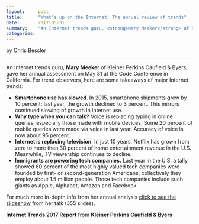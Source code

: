 ```yaml
---
layout:     post
title:      "What's up on the Internet: The annual review of trends"
date:       2017-05-31
summary:    "An Internet trends guru, <strong>Mary Meeker</strong> of Kleiner Perkins Caufield &amp; Byers, gave her annual assessment on May 31 at the Code Conference in California. For trend observers, here are some takeaways of major Internet trends"
categories: 
---
```


by Chris Bessler

***

An Internet trends guru, **Mary Meeker** of Kleiner Perkins Caufield &amp; Byers, gave her annual assessment on May 31 at the Code Conference in California. For trend observers, here are some takeaways of major Internet trends:

- **Smartphone use has slowed**. In 2015, smartphone shipments grew by 10 percent; last year, the growth declined to 3 percent. This mirrors continued slowing of growth in Internet use.
- **Why type when you can talk?** Voice is replacing typing in online queries, especially those made with mobile devices. Some 20 percent of mobile queries were made via voice in last year. Accuracy of voice is now about 95 percent.
- **Internet is replacing television**. In just 10 years, Netflix has grown from zero to more than 30 percent of home entertainment revenue in the U.S. Meanwhile, TV viewership continues to decline.
- **Immigrants are powering tech companies.** Last year in the U.S. a tally showed 60 percent of the most highly valued tech companies were founded by first- or second-generation Americans; collectively they employ about 1.5 million people. Those tech companies include such giants as Apple, Alphabet, Amazon and Facebook.

For much more in-depth info from her annual analysis <a href="//www.slideshare.net/slideshow/embed_code/key/KGiWuuYFlhbQBC"	data-mediabox data-iframe="true" data-width="595" data-height="485">click to see the slideshow</a> from her talk (355 slides).

**<a title="Internet Trends 2017 Report" href="//www.slideshare.net/kleinerperkins/internet-trends-2017-report" target="_blank" rel="noopener noreferrer">Internet Trends 2017 Report</a>** from **<a href="https://www.slideshare.net/kleinerperkins" target="_blank" rel="noopener noreferrer">Kleiner Perkins Caufield &amp; Byers</a>**